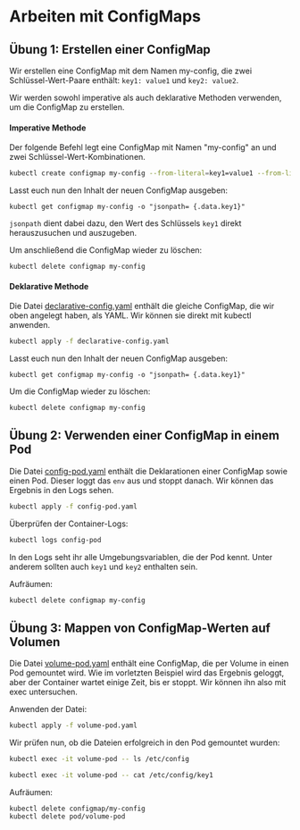 # Arbeiten mit ConfigMaps

## Übung 1: Erstellen einer ConfigMap

Wir erstellen eine ConfigMap mit dem Namen my-config, die zwei Schlüssel-Wert-Paare enthält: `key1: value1` und `key2: value2`.

Wir werden sowohl imperative als auch deklarative Methoden verwenden, um die ConfigMap zu erstellen.

#### Imperative Methode

Der folgende Befehl legt eine ConfigMap mit Namen "my-config" an und zwei Schlüssel-Wert-Kombinationen.
```bash
kubectl create configmap my-config --from-literal=key1=value1 --from-literal=key2=value2
```

Lasst euch nun den Inhalt der neuen ConfigMap ausgeben:

```shell
kubectl get configmap my-config -o "jsonpath= {.data.key1}"
```

`jsonpath` dient dabei dazu, den Wert des Schlüssels `key1` direkt herauszusuchen und auszugeben.

Um anschließend die ConfigMap wieder zu löschen:

```shell
kubectl delete configmap my-config
```

#### Deklarative Methode

Die Datei [declarative-config.yaml]() enthält die gleiche ConfigMap, die wir oben angelegt haben, als YAML. Wir können sie direkt mit kubectl anwenden.

```bash
kubectl apply -f declarative-config.yaml
```

Lasst euch nun den Inhalt der neuen ConfigMap ausgeben:

```shell
kubectl get configmap my-config -o "jsonpath= {.data.key1}"
```

Um die ConfigMap wieder zu löschen:

```bash
kubectl delete configmap my-config
```

## Übung 2: Verwenden einer ConfigMap in einem Pod

Die Datei [config-pod.yaml]() enthält die Deklarationen einer ConfigMap sowie einen Pod. Dieser loggt das `env` aus und stoppt danach. Wir können das Ergebnis in den Logs sehen.

```bash
kubectl apply -f config-pod.yaml
```

Überprüfen der Container-Logs:

```bash
kubectl logs config-pod
```
In den Logs seht ihr alle Umgebungsvariablen, die der Pod kennt. Unter anderem sollten auch `key1` und `key2` enthalten sein. 

Aufräumen:

```bash
kubectl delete configmap my-config
```

## Übung 3: Mappen von ConfigMap-Werten auf Volumen

Die Datei [volume-pod.yaml]() enthält eine ConfigMap, die per Volume in einen Pod gemountet wird. Wie im vorletzten Beispiel wird das Ergebnis geloggt, aber der Container wartet einige Zeit, bis er stoppt. Wir können ihn also mit exec untersuchen.

Anwenden der Datei:

```bash
kubectl apply -f volume-pod.yaml
```

Wir prüfen nun, ob die Dateien erfolgreich in den Pod gemountet wurden:

```bash
kubectl exec -it volume-pod -- ls /etc/config 
```
```bash
kubectl exec -it volume-pod -- cat /etc/config/key1
```

Aufräumen:
```shell
kubectl delete configmap/my-config
kubectl delete pod/volume-pod
```
